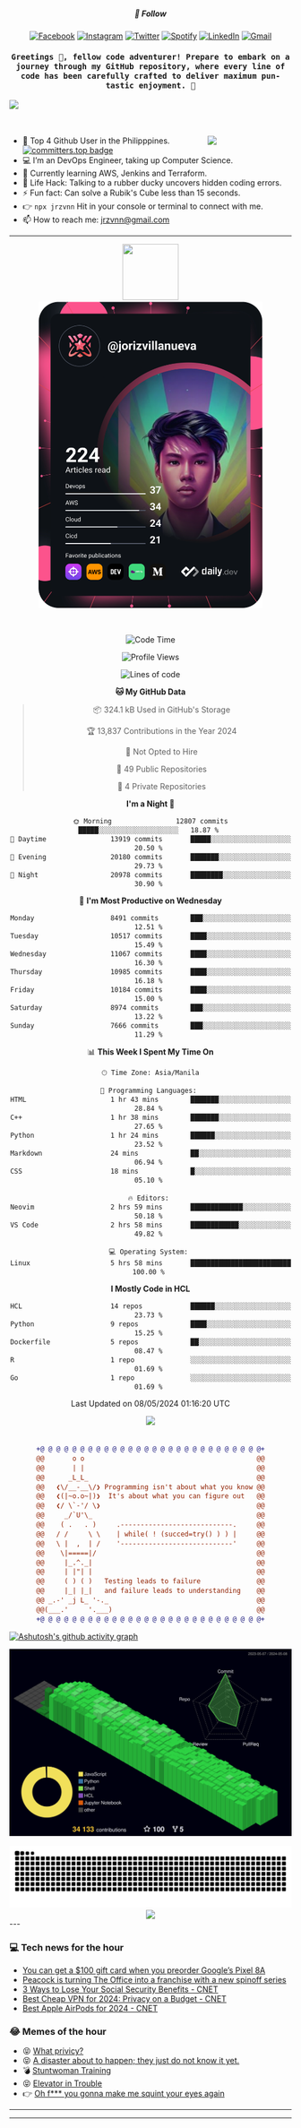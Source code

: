 <h5 align="center">💬 Follow</h5>
<div align="center">

[![Facebook](https://img.shields.io/badge/Facebook-%231877F2.svg?style=for-the-badge&logo=Facebook&logoColor=white)](https://www.facebook.com/Horisyo/)
[![Instagram](https://img.shields.io/badge/Instagram-%23E4405F.svg?style=for-the-badge&logo=Instagram&logoColor=white)](https://www.instagram.com/jrzvnn_/)
[![Twitter](https://img.shields.io/badge/Twitter-%231DA1F2.svg?style=for-the-badge&logo=Twitter&logoColor=white)](https://twitter.com/jrz_studies)
[![Spotify](https://img.shields.io/badge/Spotify-%231ED760.svg?style=for-the-badge&logo=Spotify&logoColor=white)](https://open.spotify.com/user/217td4qrc6mzqjodfalmzjpdi?si=b93099b9078c4ccb)
[![LinkedIn](https://img.shields.io/badge/LinkedIn-%230077B5.svg?style=for-the-badge&logo=LinkedIn&logoColor=white)](https://www.linkedin.com/in/jrz-vnn/)
[![Gmail](https://img.shields.io/badge/Gmail-D14836?style=for-the-badge&logo=gmail&logoColor=white)](mailto:jrzvnn@gmail.com)

</div>
<h4 align="center"><samp>Greetings 👋, fellow code adventurer! Prepare to embark on a journey through my GitHub repository, where every line of code has been carefully crafted to deliver maximum pun-tastic enjoyment. 🚀 </samp></h4>

<!--horizontal divider(gradiant)-->
<img src="https://user-images.githubusercontent.com/73097560/115834477-dbab4500-a447-11eb-908a-139a6edaec5c.gif">

&nbsp; 

<img align='right' src='https://github.com/Rishit-dagli/Rishit-dagli/blob/master/images/octocat-anime.gif' width='150"'>

- 🚀 Top 4 Github User in the Philipppines. [![committers.top badge](https://user-badge.committers.top/philippines/jrzvnn.svg)](https://user-badge.committers.top/philippines/USERNAME)
- 💻 I’m an DevOps Engineer, taking up Computer Science.
- 🤖 Currently learning AWS, Jenkins and Terraform.
- 🎯 Life Hack: Talking to a rubber ducky uncovers hidden coding errors.
- ⚡ Fun fact: Can solve a Rubik's Cube less than 15 seconds.
- 👉 `npx jrzvnn` Hit in your console or terminal to connect with me.
- 📫 How to reach me: jrzvnn@gmail.com

---

<!--🖼️OCTOCAT-->
<p align="center">

<img src="https://media.giphy.com/media/IP7sarl7C5lSFCw9rG/giphy.gif"  width="100px" height="100px">
<br />
<a href="https://app.daily.dev/jorizvillanueva"><img src="https://github.com/jrzvnn/jrzvnn/blob/main/devcard.svg" width="400" alt="Joriz Dev Card"/></a>
</p>

<br />
<div align="center">

<!--START_SECTION:waka-->
![Code Time](http://img.shields.io/badge/Code%20Time-257%20hrs%201%20min-blue)

![Profile Views](http://img.shields.io/badge/Profile%20Views-96-blue)

![Lines of code](https://img.shields.io/badge/From%20Hello%20World%20I%27ve%20Written-1.6%20million%20lines%20of%20code-blue)

**🐱 My GitHub Data** 

> 📦 324.1 kB Used in GitHub's Storage 
 > 
> 🏆 13,837 Contributions in the Year 2024
 > 
> 🚫 Not Opted to Hire
 > 
> 📜 49 Public Repositories 
 > 
> 🔑 4 Private Repositories 
 > 
**I'm a Night 🦉** 

```text
🌞 Morning                12807 commits       █████░░░░░░░░░░░░░░░░░░░░   18.87 % 
🌆 Daytime                13919 commits       █████░░░░░░░░░░░░░░░░░░░░   20.50 % 
🌃 Evening                20180 commits       ███████░░░░░░░░░░░░░░░░░░   29.73 % 
🌙 Night                  20978 commits       ████████░░░░░░░░░░░░░░░░░   30.90 % 
```
📅 **I'm Most Productive on Wednesday** 

```text
Monday                   8491 commits        ███░░░░░░░░░░░░░░░░░░░░░░   12.51 % 
Tuesday                  10517 commits       ████░░░░░░░░░░░░░░░░░░░░░   15.49 % 
Wednesday                11067 commits       ████░░░░░░░░░░░░░░░░░░░░░   16.30 % 
Thursday                 10985 commits       ████░░░░░░░░░░░░░░░░░░░░░   16.18 % 
Friday                   10184 commits       ████░░░░░░░░░░░░░░░░░░░░░   15.00 % 
Saturday                 8974 commits        ███░░░░░░░░░░░░░░░░░░░░░░   13.22 % 
Sunday                   7666 commits        ███░░░░░░░░░░░░░░░░░░░░░░   11.29 % 
```


📊 **This Week I Spent My Time On** 

```text
🕑︎ Time Zone: Asia/Manila

💬 Programming Languages: 
HTML                     1 hr 43 mins        ███████░░░░░░░░░░░░░░░░░░   28.84 % 
C++                      1 hr 38 mins        ███████░░░░░░░░░░░░░░░░░░   27.65 % 
Python                   1 hr 24 mins        ██████░░░░░░░░░░░░░░░░░░░   23.52 % 
Markdown                 24 mins             ██░░░░░░░░░░░░░░░░░░░░░░░   06.94 % 
CSS                      18 mins             █░░░░░░░░░░░░░░░░░░░░░░░░   05.10 % 

🔥 Editors: 
Neovim                   2 hrs 59 mins       █████████████░░░░░░░░░░░░   50.18 % 
VS Code                  2 hrs 58 mins       ████████████░░░░░░░░░░░░░   49.82 % 

💻 Operating System: 
Linux                    5 hrs 58 mins       █████████████████████████   100.00 % 
```

**I Mostly Code in HCL** 

```text
HCL                      14 repos            ██████░░░░░░░░░░░░░░░░░░░   23.73 % 
Python                   9 repos             ████░░░░░░░░░░░░░░░░░░░░░   15.25 % 
Dockerfile               5 repos             ██░░░░░░░░░░░░░░░░░░░░░░░   08.47 % 
R                        1 repo              ░░░░░░░░░░░░░░░░░░░░░░░░░   01.69 % 
Go                       1 repo              ░░░░░░░░░░░░░░░░░░░░░░░░░   01.69 % 
```




 Last Updated on 08/05/2024 01:16:20 UTC
<!--END_SECTION:waka-->

<img src="https://wakatime.com/share/@jrzvnn/70a4618c-7cd9-4016-b7b9-eabe75c837ee.svg">

<br />
<br />

```diff
+@ @ @ @ @ @ @ @ @ @ @ @ @ @ @ @ @ @ @ @ @ @ @ @ @ @ @ @+
@@       o o                                           @@
@@       | |                                           @@
@@      _L_L_                                          @@
@@   ❮\/__-__\/❯ Programming isn't about what you know @@
@@   ❮(|~o.o~|)❯  It's about what you can figure out   @@
@@   ❮/ \`-'/ \❯                                       @@
@@     _/`U'\_                                         @@
@@    ( .   . )     .----------------------------.     @@
@@   / /     \ \    | while( ! (succed=try() ) ) |     @@
@@   \ |  ,  | /    '----------------------------'     @@
@@    \|=====|/                                        @@
@@     |_.^._|                                         @@
@@     | |"| |                                         @@
@@     ( ) ( )   Testing leads to failure              @@
@@     |_| |_|   and failure leads to understanding    @@
@@ _.-' _j L_ '-._                                     @@
@@(___.'     '.___)                                    @@
+@ @ @ @ @ @ @ @ @ @ @ @ @ @ @ @ @ @ @ @ @ @ @ @ @ @ @ @+

```

</div>


[![Ashutosh's github activity graph](https://github-readme-activity-graph.vercel.app/graph?username=jrzvnn&theme=github-compact)](https://github.com/ashutosh00710/github-readme-activity-graph)


![svg](profile-3d-contrib/profile-night-green.svg)

<div align="center">
<img src="https://github.com/jrzvnn/jrzvnn/blob/output/github-snake-dark.svg">
</div>

<div align=center>
<img align=center src=https://metrics.lecoq.io/jrzvnn?template=classic&isocalendar=1&languages=1&achievements=1&base=header%2C%20activity%2C%20community%2C%20repositories%2C%20metadata&base.indepth=false&base.hireable=false&base.skip=false&isocalendar=false&isocalendar.duration=full-year&languages=false&languages.limit=8&languages.threshold=0%25&languages.other=false&languages.colors=github&languages.sections=most-used&languages.indepth=false&languages.analysis.timeout=15&languages.analysis.timeout.repositories=7.5&languages.categories=markup%2C%20programming&languages.recent.categories=markup%2C%20programming&languages.recent.load=300&languages.recent.days=14&achievements=false&achievements.threshold=C&achievements.secrets=true&achievements.display=detailed&achievements.limit=0&config.timezone=Asia%2FManila)
</div>
<div align="left">
---

### 💻 Tech news for the hour

<!-- TECH:START -->
 - [You can get a $100 gift card when you preorder Google’s Pixel 8A](https://www.theverge.com/2024/5/8/24151342/google-pixel-8a-lego-icons-tiny-plants-deal-sale)
 - [Peacock is turning The Office into a franchise with a new spinoff series](https://www.theverge.com/2024/5/8/24152046/peacock-office-spinoff-greg-daniels-michael-koman)
 - [3 Ways to Lose Your Social Security Benefits     - CNET](https://www.cnet.com/personal-finance/3-ways-to-lose-your-social-security-benefits/#ftag=CAD590a51e)
 - [Best Cheap VPN for 2024: Privacy on a Budget     - CNET](https://www.cnet.com/tech/services-and-software/best-cheap-vpn/#ftag=CAD590a51e)
 - [Best Apple AirPods for 2024     - CNET](https://www.cnet.com/tech/mobile/best-apple-airpods/#ftag=CAD590a51e)<!-- TECH:END -->

### 😂 Memes of the hour

<!-- MEMES:START -->
 - 😝 [What privicy?](http://9gag.com/gag/aPAvq2w)
 - 😝 [A disaster about to happen; they just do not know it yet.](http://9gag.com/gag/agmyemg)
 - 💣 [Stuntwoman Training](http://9gag.com/gag/ajPr4AG)
 - 😝 [Elevator in Trouble](http://9gag.com/gag/an7YP8z)
 - 👉 [Oh f*** you gonna make me squint your eyes again](http://9gag.com/gag/an7Y6y5)<!-- MEMES:END -->

---

---
